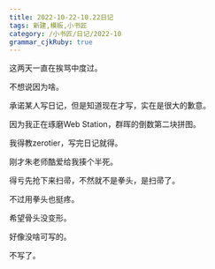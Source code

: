 ```yaml
---
title: 2022-10-22-10.22日记
tags: 新建,模板,小书匠
category: /小书匠/日记/2022-10
grammar_cjkRuby: true
---
```



这两天一直在挨骂中度过。

不想说因为啥。

承诺某人写日记，但是知道现在才写，实在是很大的歉意。

因为我正在琢磨Web Station，群晖的倒数第二块拼图。

我得教zerotier，写完日记就得。

刚才朱老师酷爱给我揍个半死。

得亏先抢下来扫帚，不然就不是拳头，是扫帚了。

不过用拳头也挺疼。

希望骨头没变形。

好像没啥可写的。

不写了。
